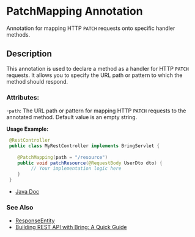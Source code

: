 # PatchMapping Annotation

Annotation for mapping HTTP `PATCH` requests onto specific handler methods.

## Description
This annotation is used to declare a method as a handler for HTTP `PATCH` requests. It allows you to specify the URL path or pattern to which the method should respond.

### Attributes:
-`path`: The URL path or pattern for mapping HTTP `PATCH` requests to the annotated method. Default value is an empty string.

**Usage Example:**
```java
 @RestController
 public class MyRestController implements BringServlet {
    
    @PatchMapping(path = "/resource")
    public void patchResource(@RequestBody UserDto dto) {
         // Your implementation logic here
    }
 }
```

- [Java Doc](https://yevgendemotestorganization.github.io/bring-web-javadoc/com/bobocode/bring/web/servlet/annotation/PatchMapping.html)

### See Also
- [ResponseEntity](../ResponseEntity.md)
- [Building REST API with Bring: A Quick Guide](../RestApi.md)
